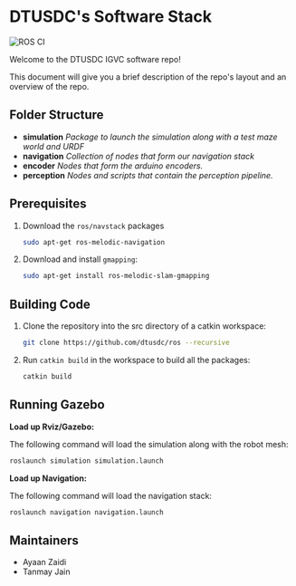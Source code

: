 # DTUSDC's Software Stack
![ROS CI](https://github.com/DTUSDC/ros/workflows/ROS%20CI/badge.svg?branch=master)

Welcome to the DTUSDC IGVC software repo!

This document will give you a brief description of the repo's layout and an overview of the repo.

## Folder Structure

 * **simulation**
    *Package to launch the simulation along with a test maze world and URDF*
 * **navigation**
    *Collection of nodes that form our navigation stack*
 * **encoder**
    *Nodes that form the arduino encoders.*
 * **perception**
    *Nodes and scripts that contain the perception pipeline.*
    
## Prerequisites

1. Download the `ros/navstack` packages

   ```bash
   sudo apt-get ros-melodic-navigation
   ```

2. Download and install `gmapping`:
   ```bash
   sudo apt-get install ros-melodic-slam-gmapping
   ```
   
    
## Building Code
 
1. Clone the repository into the src directory of a catkin workspace:
    ```bash
    git clone https://github.com/dtusdc/ros --recursive
    ```

2. Run `catkin build` in the workspace to build all the packages:
    ```bash
    catkin build
    ```
    

## Running Gazebo

**Load up Rviz/Gazebo:**

The following command will load the simulation along with the robot mesh:
```bash
roslaunch simulation simulation.launch
```

**Load up Navigation:**

The following command will load the navigation stack:
```bash
roslaunch navigation navigation.launch
```


## Maintainers
- Ayaan Zaidi
- Tanmay Jain

